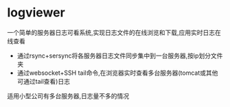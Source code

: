 # logviewer

一个简单的服务器日志可看系统,实现日志文件的在线浏览和下载,应用实时日志在线查看

* 通过rsync+sersync将各服务器日志文件同步集中到一台服务器,按ip划分文件夹
* 通过websocket+SSH tail命令,在浏览器实时查看多台服务器(tomcat或其他可通过tail查看)日志

适用小型公司有多台服务器,日志量不多的情况
